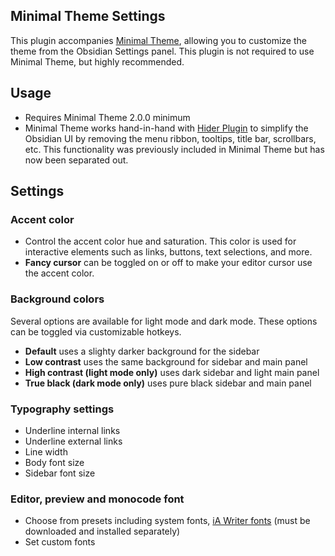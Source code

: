 ## Minimal Theme Settings

This plugin accompanies [Minimal Theme](https://github.com/kepano/obsidian-minimal), allowing you to customize the theme from the Obsidian Settings panel. This plugin is not required to use Minimal Theme, but highly recommended.

## Usage

- Requires Minimal Theme 2.0.0 minimum
- Minimal Theme works hand-in-hand with [Hider Plugin](https://github.com/kepano/obsidian-hider) to simplify the Obsidian UI by removing the menu ribbon, tooltips, title bar, scrollbars, etc. This functionality was previously included in Minimal Theme but has now been separated out.

## Settings

### Accent color

- Control the accent color hue and saturation. This color is used for interactive elements such as links, buttons, text selections, and more.
- **Fancy cursor** can be toggled on or off to make your editor cursor use the accent color.

### Background colors

Several options are available for light mode and dark mode. These options can be toggled via customizable hotkeys.

- **Default** uses a slighty darker background for the sidebar
- **Low contrast** uses the same background for sidebar and main panel
- **High contrast (light mode only)** uses dark sidebar and light main panel
- **True black (dark mode only)** uses pure black sidebar and main panel

### Typography settings

- Underline internal links
- Underline external links
- Line width
- Body font size
- Sidebar font size

### Editor, preview and monocode font
- Choose from presets including system fonts, [iA Writer fonts](https://ia.net/downloads#fonts) (must be downloaded and installed separately)
- Set custom fonts

